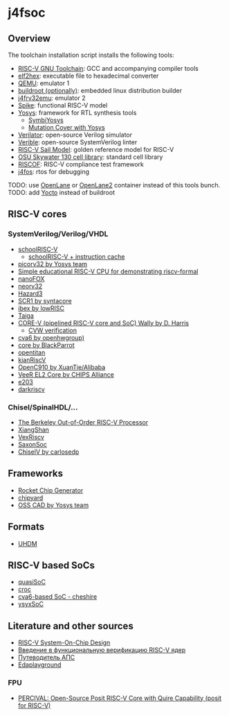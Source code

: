 # j4fsoc

## Overview

The toolchain installation script installs the following tools:
- [RISC-V GNU Toolchain](https://github.com/riscv-collab/riscv-gnu-toolchain): GCC and accompanying compiler tools
- [elf2hex](https://github.com/sifive/elf2hex): executable file to hexadecimal converter
- [QEMU](https://www.qemu.org/docs/master/system/target-riscv.html): emulator 1
- [buildroot (optionally)](https://buildroot.org/): embedded linux distribution builder
- [j4frv32emu](https://github.com/squeakbug/j4frv32emu): emulator 2
- [Spike](https://github.com/riscv-software-src/riscv-isa-sim): functional RISC-V model
- [Yosys](https://github.com/YosysHQ/yosys): framework for RTL synthesis tools
    - [SymbiYosys](https://github.com/YosysHQ/sby)
    - [Mutation Cover with Yosys](https://github.com/YosysHQ/mcy)
- [Verilator](https://github.com/verilator/verilator): open-source Verilog simulator
- [Verible](https://github.com/chipsalliance/verible): open-source SystemVerilog linter
- [RISC-V Sail Model](https://github.com/riscv/sail-riscv): golden reference model for RISC-V
- [OSU Skywater 130 cell library](https://foss-eda-tools.googlesource.com/skywater-pdk/libs/sky130_osu_sc_t12): standard cell library
- [RISCOF](https://github.com/riscv-software-src/riscof.git): RISC-V compliance test framework
- [j4fos](https://github.com/squeakbug/j4fos): rtos for debugging

TODO: use [OpenLane](https://github.com/The-OpenROAD-Project/OpenLane) or [OpenLane2](https://github.com/efabless/openlane2) container instead of this tools bunch.
TODO: add [Yocto](https://docs.yoctoproject.org/) instead of buildroot

## RISC-V cores

### SystemVerilog/Verilog/VHDL

- [schoolRISC-V](https://github.com/zhelnio/schoolRISCV)
    - [schoolRISC-V + instruction cache](https://github.com/NickolayTernovoy/schoolRISCV_ICache)
- [picorv32 by Yosys team](https://github.com/YosysHQ/picorv32)
- [Simple educational RISC-V CPU for demonstrating riscv-formal](https://github.com/YosysHQ/nerv)
- [nanoFOX](https://github.com/Dmitriy0111/nanoFOX)
- [neorv32](https://github.com/stnolting/neorv32)
- [Hazard3](https://github.com/Wren6991/Hazard3)
- [SCR1 by syntacore](https://github.com/syntacore/scr1)
- [ibex by lowRISC](https://github.com/lowRISC/ibex)
- [Taiga](https://github.com/tsmk94/Taiga)
- [CORE-V (pipelined RISC-V core and SoC) Wally by D. Harris](https://github.com/openhwgroup/cvw)
    - [CVW verification](https://github.com/openhwgroup/cvw-arch-verif)
- [cva6 by openhwgroup)](https://github.com/openhwgroup/cva6)
- [core by BlackParrot](https://github.com/black-parrot/black-parrot)
- [opentitan](https://github.com/lowrisc/opentitan)
- [kianRiscV](https://github.com/splinedrive/kianRiscV)
- [OpenC910 by XuanTie/Alibaba](https://github.com/XUANTIE-RV/openc910)
- [VeeR EL2 Core by CHIPS Alliance](https://github.com/chipsalliance/Cores-VeeR-EL2)
- [e203](https://github.com/riscv-mcu/e203_hbirdv2)
- [darkriscv](https://github.com/darklife/darkriscv)

### Chisel/SpinalHDL/...

- [The Berkeley Out-of-Order RISC-V Processor](https://github.com/riscv-boom/riscv-boom)
- [XiangShan](https://github.com/OpenXiangShan/XiangShan)
- [VexRiscv](https://github.com/SpinalHDL/VexRiscv)
- [SaxonSoc](https://github.com/SpinalHDL/SaxonSoc)
- [ChiselV by carlosedp](https://github.com/carlosedp/chiselv)

## Frameworks

- [Rocket Chip Generator ](https://github.com/chipsalliance/rocket-chip)
- [chipyard](https://github.com/ucb-bar/chipyard)
- [OSS CAD by Yosys team](https://github.com/YosysHQ/oss-cad-suite-build)

## Formats

- [UHDM](https://github.com/chipsalliance/UHDM)

## RISC-V based SoCs

- [quasiSoC](https://github.com/regymm/quasiSoC)
- [croc](https://github.com/pulp-platform/croc)
- [cva6-based SoC - cheshire](https://github.com/pulp-platform/cheshire)
- [ysyxSoC](https://github.com/OSCPU/ysyxSoC)

## Literature and other sources

- [RISC-V System-On-Chip Design](https://shop.elsevier.com/books/risc-v-system-on-chip-design/harris/978-0-323-99498-9)
- [Введение в функциональную верификацию RISC-V ядер](https://github.com/riscv-tests-intro/riscv-tests-intro)
- [Путеводитель АПС](https://github.com/MPSU/APS)
- [Edaplayground](https://www.edaplayground.com/)

### FPU

- [PERCIVAL: Open-Source Posit RISC-V Core with Quire Capability (posit for RISC-V)](https://arxiv.org/pdf/2111.15286)
